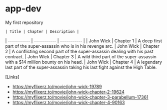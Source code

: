 # app-dev
My first repository

	| Title | Chapter | Description |
| ----------- | ----------- | ----------- |
| John Wick | Chapter 1 | A deep first part of the super-assassin who is in his revenge arc.
| John Wick | Chapter 2 | A conflicting second part of the super-assassin dealing with his past contract.
| John Wick | Chapter 3 | A wild third part of the super-assassin with a $14 million bounty on his head.
| John Wick | Chapter 4 | A legendary last part of the super-assassin taking his last fight against the High Table.

[Links]
 - https://myflixerz.to/movie/john-wick-19789
 - https://myflixerz.to/movie/john-wick-chapter-2-19624
 - https://myflixerz.to/movie/john-wick-chapter-3-parabellum-17361
 - https://myflixerz.to/movie/john-wick-chapter-4-90163
